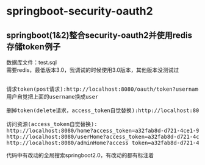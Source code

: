 # springboot-security-oauth2
springboot(1&amp;2)整合security-oauth2并使用redis存储token例子
---  
数据库文件：test.sql  
需要redis，最低版本3.0，我调试的时候使用3.0版本，其他版本没测试过  

<pre>  
请求token(post请求):http://localhost:8080/oauth/token?username=admin&password=123456&grant_type=password&scope=all&client_id=clientId&client_secret=nianzx
用户自觉把上面的username换成user  

删掉token(delete请求，access_token自觉替换):http://localhost:8080/oauth/token?access_token=62c1030c-af9a-444e-b66a-b8c99bf5e5c2&client_id=clientId&client_secret=nianzx

访问资源(access_token自觉替换):  
http://localhost:8080/home?access_token=a32fab8d-d721-4ce1-9feb-7de359fca29c  
http://localhost:8080/userHome?access_token=a32fab8d-d721-4ce1-9feb-7de359fca29c  
http://localhost:8080/adminHome?access_token=a32fab8d-d721-4ce1-9feb-7de359fca29c 
</pre>  

代码中有改动的全局搜索springboot2.0，有改动的都有标注着